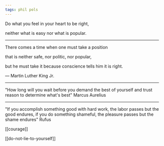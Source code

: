 ```yaml
---
tags: phil pols
---
```



Do what you feel in your heart to be right, 

neither what is easy nor what is popular. 

---

There comes a time when one must take a position 

that is neither safe, nor politic, nor popular, 

but he must take it because conscience tells him it is right.

― Martin Luther King Jr.


---

"How long will you wait before you demand the best of yourself and trust reason to determine what's best" Marcus Aurelius 

---

"If you accomplish something good with hard work, the labor passes but the good endures, 
if you do something shameful, the pleasure passes but the shame endures" Rufus 

[[courage]]

[[do-not-lie-to-yourself]]
